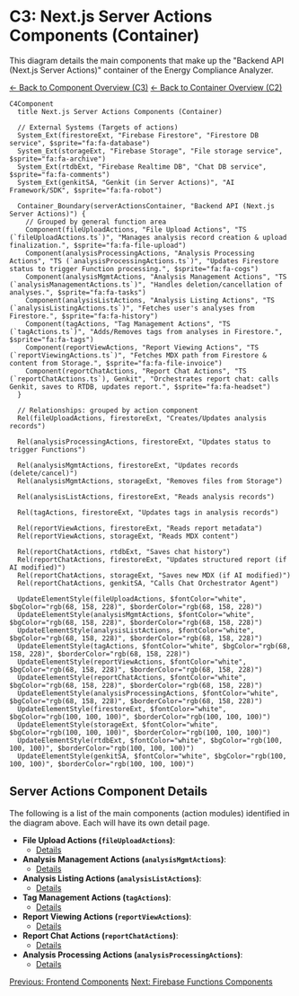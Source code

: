 # C3: Next.js Server Actions Components (Container)

This diagram details the main components that make up the "Backend API (Next.js Server Actions)" container of the Energy Compliance Analyzer.

[<- Back to Component Overview (C3)](./index.md)
[<- Back to Container Overview (C2)](../c2-containers/index.md)

```mermaid
C4Component
  title Next.js Server Actions Components (Container)

  // External Systems (Targets of actions)
  System_Ext(firestoreExt, "Firebase Firestore", "Firestore DB service", $sprite="fa:fa-database")
  System_Ext(storageExt, "Firebase Storage", "File storage service", $sprite="fa:fa-archive")
  System_Ext(rtdbExt, "Firebase Realtime DB", "Chat DB service", $sprite="fa:fa-comments")
  System_Ext(genkitSA, "Genkit (in Server Actions)", "AI Framework/SDK", $sprite="fa:fa-robot")

  Container_Boundary(serverActionsContainer, "Backend API (Next.js Server Actions)") {
    // Grouped by general function area
    Component(fileUploadActions, "File Upload Actions", "TS (`fileUploadActions.ts`)", "Manages analysis record creation & upload finalization.", $sprite="fa:fa-file-upload")
    Component(analysisProcessingActions, "Analysis Processing Actions", "TS (`analysisProcessingActions.ts`)", "Updates Firestore status to trigger Function processing.", $sprite="fa:fa-cogs")
    Component(analysisMgmtActions, "Analysis Management Actions", "TS (`analysisManagementActions.ts`)", "Handles deletion/cancellation of analyses.", $sprite="fa:fa-tasks")
    Component(analysisListActions, "Analysis Listing Actions", "TS (`analysisListingActions.ts`)", "Fetches user's analyses from Firestore.", $sprite="fa:fa-history")
    Component(tagActions, "Tag Management Actions", "TS (`tagActions.ts`)", "Adds/Removes tags from analyses in Firestore.", $sprite="fa:fa-tags")
    Component(reportViewActions, "Report Viewing Actions", "TS (`reportViewingActions.ts`)", "Fetches MDX path from Firestore & content from Storage.", $sprite="fa:fa-file-invoice")
    Component(reportChatActions, "Report Chat Actions", "TS (`reportChatActions.ts`), Genkit", "Orchestrates report chat: calls Genkit, saves to RTDB, updates report.", $sprite="fa:fa-headset")
  }

  // Relationships: grouped by action component
  Rel(fileUploadActions, firestoreExt, "Creates/Updates analysis records")

  Rel(analysisProcessingActions, firestoreExt, "Updates status to trigger Functions")

  Rel(analysisMgmtActions, firestoreExt, "Updates records (delete/cancel)")
  Rel(analysisMgmtActions, storageExt, "Removes files from Storage")

  Rel(analysisListActions, firestoreExt, "Reads analysis records")

  Rel(tagActions, firestoreExt, "Updates tags in analysis records")

  Rel(reportViewActions, firestoreExt, "Reads report metadata")
  Rel(reportViewActions, storageExt, "Reads MDX content")

  Rel(reportChatActions, rtdbExt, "Saves chat history")
  Rel(reportChatActions, firestoreExt, "Updates structured report (if AI modified)")
  Rel(reportChatActions, storageExt, "Saves new MDX (if AI modified)")
  Rel(reportChatActions, genkitSA, "Calls Chat Orchestrator Agent")

  UpdateElementStyle(fileUploadActions, $fontColor="white", $bgColor="rgb(68, 158, 228)", $borderColor="rgb(68, 158, 228)")
  UpdateElementStyle(analysisMgmtActions, $fontColor="white", $bgColor="rgb(68, 158, 228)", $borderColor="rgb(68, 158, 228)")
  UpdateElementStyle(analysisListActions, $fontColor="white", $bgColor="rgb(68, 158, 228)", $borderColor="rgb(68, 158, 228)")
  UpdateElementStyle(tagActions, $fontColor="white", $bgColor="rgb(68, 158, 228)", $borderColor="rgb(68, 158, 228)")
  UpdateElementStyle(reportViewActions, $fontColor="white", $bgColor="rgb(68, 158, 228)", $borderColor="rgb(68, 158, 228)")
  UpdateElementStyle(reportChatActions, $fontColor="white", $bgColor="rgb(68, 158, 228)", $borderColor="rgb(68, 158, 228)")
  UpdateElementStyle(analysisProcessingActions, $fontColor="white", $bgColor="rgb(68, 158, 228)", $borderColor="rgb(68, 158, 228)")
  UpdateElementStyle(firestoreExt, $fontColor="white", $bgColor="rgb(100, 100, 100)", $borderColor="rgb(100, 100, 100)")
  UpdateElementStyle(storageExt, $fontColor="white", $bgColor="rgb(100, 100, 100)", $borderColor="rgb(100, 100, 100)")
  UpdateElementStyle(rtdbExt, $fontColor="white", $bgColor="rgb(100, 100, 100)", $borderColor="rgb(100, 100, 100)")
  UpdateElementStyle(genkitSA, $fontColor="white", $bgColor="rgb(100, 100, 100)", $borderColor="rgb(100, 100, 100)")
```

## Server Actions Component Details

The following is a list of the main components (action modules) identified in the diagram above. Each will have its own detail page.

- **File Upload Actions (`fileUploadActions`)**:
  - [Details](./server-actions/file-upload-actions.md)
- **Analysis Management Actions (`analysisMgmtActions`)**:
  - [Details](./server-actions/analysis-mgmt-actions.md)
- **Analysis Listing Actions (`analysisListActions`)**:
  - [Details](./server-actions/analysis-list-actions.md)
- **Tag Management Actions (`tagActions`)**:
  - [Details](./server-actions/tag-actions.md)
- **Report Viewing Actions (`reportViewActions`)**:
  - [Details](./server-actions/report-view-actions.md)
- **Report Chat Actions (`reportChatActions`)**:
  - [Details](./server-actions/report-chat-actions.md)
- **Analysis Processing Actions (`analysisProcessingActions`)**:
  - [Details](./server-actions/analysis-processing-actions.md)

[Previous: Frontend Components](./01-frontend-app-components.md)
[Next: Firebase Functions Components](./03-firebase-functions-components.md)

